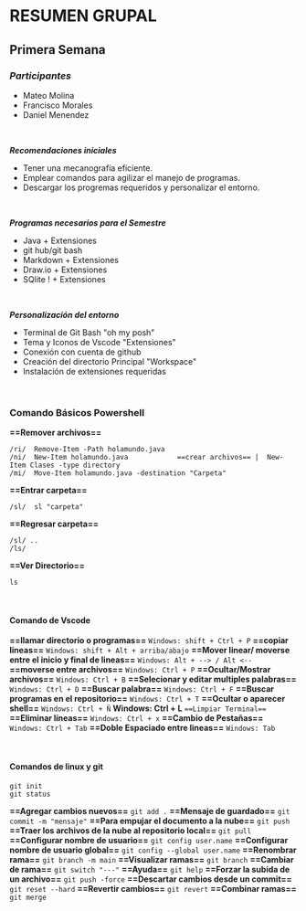 # RESUMEN GRUPAL
## Primera Semana


### *Participantes*

- Mateo Molina
- Francisco Morales
- Daniel Menendez

<br>

***Recomendaciones iniciales***

- Tener una mecanografía eficiente.
- Emplear comandos para agilizar el manejo de programas.
- Descargar los progremas requeridos y personalizar el entorno.

<br>

***Programas necesarios para el Semestre***
- Java + Extensiones
- git hub/git bash 
- Markdown + Extensiones
- Draw.io + Extensiones
- SQlite ! + Extensiones

<br>

***Personalización del entorno***
- Terminal de Git Bash "oh my posh"
- Tema y Iconos de Vscode "Extensiones"
- Conexión con cuenta de github
- Creación del directorio Principal "Workspace"
- Instalación de extensiones requeridas

<br>

### **Comando Básicos Powershell**
 **==Remover archivos==**
```
/ri/  Remove-Item -Path holamundo.java  
/ni/  New-Item holamundo.java            ==crear archivos== |  New-Item Clases -type directory  
/mi/  Move-Item holamundo.java -destination "Carpeta" 
```

**==Entrar carpeta==**
```
/sl/  sl "carpeta"                       
```


**==Regresar carpeta==**
```
/sl/ .. 
/ls/  
```
**==Ver Directorio==**
```
ls                              
```
<br>

#### **Comando de Vscode**
**==llamar directorio o programas==** 
```Windows: shift + Ctrl + P```
**==copiar lineas==** 
```Windows: shift + Alt + arriba/abajo```
**==Mover linear/ moverse entre el inicio y final de lineas==** 
```Windows: Alt + --> / Alt <--```
**==moverse entre archivos==** 
```Windows: Ctrl + P```
**==Ocultar/Mostrar archivos==** 
```Windows: Ctrl + B```
**==Selecionar y editar multiples palabras==** 
```Windows: Ctrl + D```
**==Buscar palabra==** 
```Windows: Ctrl + F```
**==Buscar programas en el repositorio==** 
```Windows: Ctrl + T```
**==Ocultar o aparecer shell==** 
```Windows: Ctrl + Ñ```
**Windows: Ctrl + L** 
```==Limpiar Terminal==```
**==Eliminar líneas==** 
```Windows: Ctrl + x```
**==Cambio de Pestañas==** 
```Windows: Ctrl + Tab```
**==Doble Espaciado entre lineas==** 
```Windows: Tab```
            

<br>

#### **Comandos de linux y git** 
```
git init 
git status
```
**==Agregar cambios nuevos==** 
```git add .```
**==Mensaje de guardado==** 
```git commit -m "mensaje"```
**==Para empujar el documento a la nube==** 
```git push```
**==Traer los archivos de la nube al repositorio local==** 
```git pull```
**==Configurar nombre de usuario==** 
```git config user.name```
**==Configurar nombre de usuario global==** 
```git config --global user.name```
**==Renombrar rama==** 
```git branch -m main```
**==Visualizar ramas==** 
```git branch```
**==Cambiar de rama==** 
```git switch "---"```
**==Ayuda==** 
```git help```
**==Forzar la subida de un archivo==** 
```git push -force```
**==Descartar cambios desde un commit==**
```git reset --hard```
**==Revertir cambios==** 
```git revert```
**==Combinar ramas==** 
```git merge```


